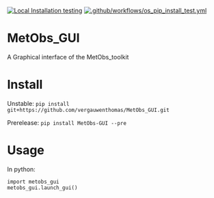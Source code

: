 [![Local Installation testing](https://github.com/vergauwenthomas/MetObs_GUI/actions/workflows/os_istall_test.yml/badge.svg)](https://github.com/vergauwenthomas/MetObs_GUI/actions/workflows/os_istall_test.yml)
[![.github/workflows/os_pip_install_test.yml](https://github.com/vergauwenthomas/MetObs_GUI/actions/workflows/os_pip_install_test.yml/badge.svg)](https://github.com/vergauwenthomas/MetObs_GUI/actions/workflows/os_pip_install_test.yml)


# MetObs_GUI
A Graphical interface of the MetObs_toolkit

# Install
Unstable: 
`pip install git+https://github.com/vergauwenthomas/MetObs_GUI.git`

Prerelease:
`pip install MetObs-GUI --pre`

# Usage
In python:

```
import metobs_gui 
metobs_gui.launch_gui()
```
